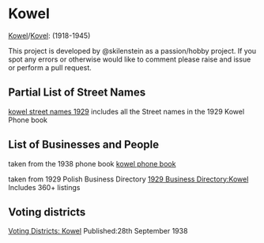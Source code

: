 # Kowel
[Kowel](https://pl.wikipedia.org/wiki/Kowel)/[Kovel](https://en.wikipedia.org/wiki/Kovel): (1918-1945)

This project is developed by @skilenstein as a passion/hobby project. If you spot any errors or otherwise would like to comment please raise and issue or perform a pull request.

## Partial List of Street Names
[kowel street names 1929](street_names.txt) includes all the Street names in the 1929 Kowel Phone book

## List of Businesses and People
taken from the 1938 phone book
[kowel phone book](kowel_residents_1938.csv)

taken from 1929 Polish Business Directory
[1929 Business Directory:Kowel](1929_business_directory.md)
Includes 360+ listings

## Voting districts
[Voting Districts: Kowel](https://polona.pl/item/obwieszczenie-inc-na-podstawie-art-52-ordynacji-wyborczej-dz-u-r-p-nr-47-poz,OTQyNjM5MzI/0/#info:metadata) 
Published:28th September 1938
